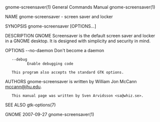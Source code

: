 gnome-screensaver(1)                                                                     General Commands Manual                                                                     gnome-screensaver(1)

NAME
       gnome-screensaver - screen saver and locker

SYNOPSIS
       gnome-screensaver [OPTIONS...]

DESCRIPTION
       GNOME Screensaver is the default screen saver and locker in a GNOME desktop. It is designed with simplicity and security in mind.

OPTIONS
       --no-daemon
              Don't become a daemon

       --debug
              Enable debugging code

       This program also accepts the standard GTK options.

AUTHORS
       gnome-screensaver is written by William Jon McCann <mccann@jhu.edu>.

       This manual page was written by Sven Arvidsson <sa@whiz.se>.

SEE ALSO
       gtk-options(7)

GNOME                                                                                           2007-09-27                                                                           gnome-screensaver(1)
